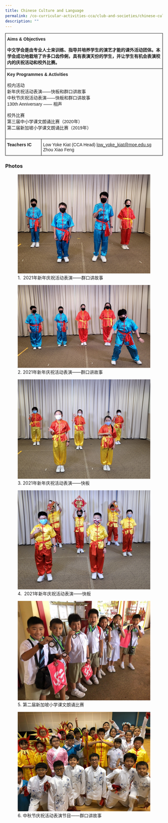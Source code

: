 ```yaml
---
title: Chinese Culture and Language
permalink: /co-curricular-activities-cca/club-and-societies/chinese-culture-and-language/
description: ""
---
```

<style type="text/css">
.tg  {border-collapse:collapse;border-spacing:0;}
.tg td{border-color:black;border-style:solid;border-width:1px;font-family:Arial, sans-serif;font-size:14px;
  overflow:hidden;padding:10px 5px;word-break:normal;}
.tg th{border-color:black;border-style:solid;border-width:1px;font-family:Arial, sans-serif;font-size:14px;
  font-weight:normal;overflow:hidden;padding:10px 5px;word-break:normal;}
.tg .tg-0lax{text-align:left;vertical-align:top}
</style>
<table class="tg">
<thead>
  <tr>
    <th class="tg-0lax" colspan="2"><span style="font-weight:700;font-style:normal">Aims &amp; Objectives</span><br><br><span style="font-weight:700;font-style:normal">中文学会是由专业人士来训练、指导并培养学生的演艺才能的课外活动团体。本学会成功地栽培了许多口齿伶俐，具有表演天份的学生，并让学生有机会表演校内的庆祝活动和校外比赛。</span><br></th>
  </tr>
</thead>
<tbody>
  <tr>
    <td class="tg-0lax" colspan="2"><span style="font-weight:bold">Key Programmes &amp; Activities</span><br><br><span style="font-weight:400;font-style:normal">校内活动</span><br><span style="font-weight:400;font-style:normal">新年庆祝活动表演——快板和群口讲故事</span><br><span style="font-weight:400;font-style:normal">中秋节庆祝活动表演——快板和群口讲故事</span><br><span style="font-weight:400;font-style:normal">130th Anniversary —— 相声 </span><br><br><span style="font-weight:400;font-style:normal">校外比赛</span><br><span style="font-weight:400;font-style:normal">第三届中小学课文朗诵比赛（2020年）</span><br><span style="font-weight:400;font-style:normal">第二届新加坡小学课文朗诵比赛（2019年）</span><br><br></td>
  </tr>
  <tr>
    <td class="tg-0lax"><span style="font-weight:bold;font-style:normal">Teachers IC</span></td>
    <td class="tg-0lax">Low Yoke Kiat (CCA Head) <a href="mailto:low_yoke_kiat@moe.edu.sg" target="_blank" rel="noopener noreferrer">low_yoke_kiat@moe.edu.sg</a><br>Zhou Xiao Feng<br></td>
  </tr>
</tbody>
</table>

### Photos



<figure>
<img src="/images/cs%201.jpg">
<figcaption>1.  2021年新年庆祝活动表演——群口讲故事</figcaption>
</figure>

<figure>
<img src="/images/cs%202.jpg">
<figcaption>2. 2021年新年庆祝活动表演——群口讲故事</figcaption>
</figure>

<figure>
<img src="/images/cs%203.jpg">
<figcaption>3. 2021年新年庆祝活动表演——快板</figcaption>
</figure>

<figure>
<img src="/images/cs%204.jpg">
<figcaption>4.  2021年新年庆祝活动表演——快板</figcaption>
</figure>

<figure>
<img src="/images/cs%205.jpg">
<figcaption>5. 第二届新加坡小学课文朗诵比赛</figcaption>
</figure>

<figure>
<img src="/images/cs%206.jpg">
<figcaption>6. 中秋节庆祝活动表演节目——群口讲故事</figcaption>
</figure>